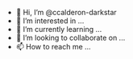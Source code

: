 - 👋 Hi, I’m @ccalderon-darkstar
- 👀 I’m interested in ...
- 🌱 I’m currently learning ...
- 💞️ I’m looking to collaborate on ...
- 📫 How to reach me ...

<!---
ccalderon-darkstar/ccalderon-darkstar is a ✨ special ✨ repository because its `README.md` (this file) appears on your GitHub profile.
You can click the Preview link to take a look at your changes.
--->
